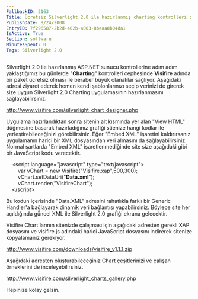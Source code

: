 ```yaml
---
FallbackID: 2163
Title: Ücretsiz Silverlight 2.0 ile hazırlanmış charting kontrolleri : Visifire
PublishDate: 8/24/2008
EntryID: 7f296587-2b2d-402b-a003-8beaa8b04da1
IsActive: True
Section: software
MinutesSpent: 0
Tags: Silverlight 2.0
---
```

Silverlight 2.0 ile hazırlanmış ASP.NET sunucu kontrollerine adım adım
yaklaştığımız bu günlerde "**Charting**" kontrolleri cephesinde
**Visifire** adında bir paket ücretsiz olması ile beraber büyük
olanaklar sağlıyor. Aşağıdaki adresi ziyaret ederek hemen kendi
şablonlarınızı seçip verinizi de girerek size uygun Silverlight 2.0
Charting uygulamasının hazırlanmasını sağlayabilirsiniz.

<http://www.visifire.com/silverlight_chart_designer.php>

Uygulama hazırlandıktan sonra sitenin alt kısmında yer alan "View HTML"
düğmesine basarak hazırladığınız grafiği stienize hangi kodlar ile
yerleştirebileceğinizi görebilirsiniz. Eğer "Embed XML" işaretini
kaldırırsanız uygulamanın harici bir XML dosyasından veri almasını da
sağlayabilirsiniz. Normal şartlarda "Embed XML" işaretlenmediğinde site
size aşağıdaki gibi bir JavaScript kodu verecektir.

    \<script language="javascript" type="text/javascript"\>\
         var vChart = new Visifire("Visifire.xap",500,300);\
        vChart.setDataUri("**Data.xml**");\
         vChart.render("VisifireChart");\
    \</script\>

Bu kodun içerisinde "Data.XML" adresini rahatlıkla farklı bir Generic
Handler'a bağlayarak dinamik veri bağlantısı yapabilirsiniz. Böylece
site her açıldığında güncel XML ile Silverlight 2.0 grafiği ekrana
gelecektir.

Visifire Chart'larının sitenizde çalışması için aşağıdaki adresten
gerekli XAP dosyasını ve visifire.js adındaki harici JavaScript
dosyasını indirerek sitenize kopyalamanız gerekiyor.

<http://www.visifire.com/downloads/visifire_v1.1.1.zip>

Aşağıdaki adresten oluşturabileceğiniz Chart çeşitlerinizi ve çalışan
örneklerini de inceleyebilirsiniz.

<http://www.visifire.com/silverlight_charts_gallery.php>

Hepinize kolay gelsin.



